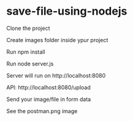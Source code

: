 # save-file-using-nodejs

Clone the project

Create images folder inside ypur project

Run npm install

Run node server.js

Server will run on http://localhost:8080

API: http://localhost:8080/upload

Send your image/file in form data

See the postman.png image
